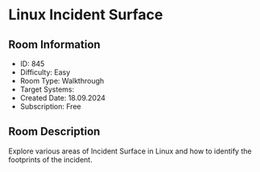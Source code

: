 ﻿# Linux Incident Surface

## Room Information
- ID: 845
- Difficulty: Easy
- Room Type: Walkthrough
- Target Systems: 
- Created Date: 18.09.2024
- Subscription: Free

## Room Description
Explore various areas of Incident Surface in Linux and how to identify the footprints of the incident.
